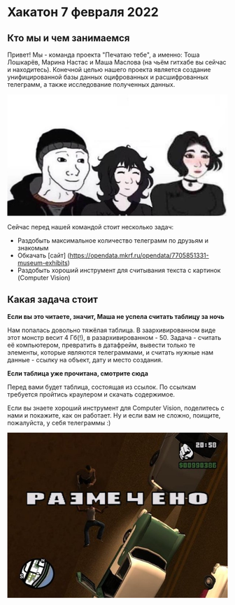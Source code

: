 # Хакатон 7 февраля 2022

## Кто мы и чем занимаемся

Привет! Мы - команда проекта "Печатаю тебе", а именно: Тоша Лошкарёв, Марина Настас и Маша Маслова (на чьём гитхабе вы сейчас и находитесь).
Конечной целью нашего проекта является создание унифицированной базы данных оцифрованных и расшифрованных телеграмм, а также исследование полученных данных.

![RGB](RGB.png)

Сейчас перед нашей командой стоит несколько задач:
- Раздобыть максимальное количество телеграмм по друзьям и знакомым
- Обкачать [сайт] (https://opendata.mkrf.ru/opendata/7705851331-museum-exhibits)
- Раздобыть хороший инструмент для считывания текста с картинок (Computer Vision)

## Какая задача стоит
**Если вы это читаете, значит, Маша не успела считать таблицу за ночь**

Нам попалась довольно тяжёлая таблица. В заархивированном виде этот монстр весит 4 Гб(!), в разархивированном - 50. Задача - считать её компьютером, превратить в датафрейм, вывести только те элементы, которые являются телеграммами, и считать нужные нам данные - ссылку на объект, дату и место создания.  

**Если таблица уже прочитана, смотрите сюда**

Перед вами будет таблица, состоящая из ссылок. По ссылкам требуется пройтись краулером и скачать содержимое.

Если вы знаете хороший инструмент для Computer Vision, поделитесь с нами и покажите, как он работает.
Ну и если вам не сложно, поищите, пожалуйста, у себя телеграммы :)

![RAZMECHENO](размечено.png)